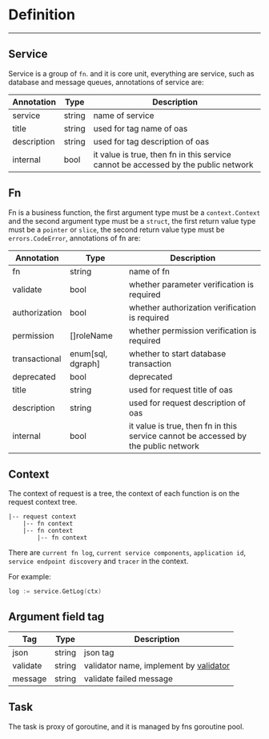# Definition

------

## Service

Service is a group of `fn`. and it is core unit, everything are service, such as database and message queues, annotations of service are:

| Annotation  | Type   | Description                                                  |
| ----------- | ------ | ------------------------------------------------------------ |
| service     | string | name of service                                              |
| title       | string | used for tag name of oas                                     |
| description | string | used for tag description of oas                              |
| internal    | bool   | it value is true, then fn in this service cannot be accessed by the public network |



## Fn

Fn is a business function, the first argument type must be a `context.Context` and the second argument type must be a `struct`, the first return value type must be a `pointer` or `slice`, the second return value type must be `errors.CodeError`, annotations of fn are:

| Annotation    | Type              | Description                                                  |
| ------------- |-------------------| ------------------------------------------------------------ |
| fn            | string            | name of fn                                                   |
| validate      | bool              | whether parameter verification is required                   |
| authorization | bool              | whether authorization verification is required               |
| permission    | []roleName        | whether permission verification is required                  |
| transactional | enum[sql, dgraph] | whether to start database transaction                        |
| deprecated    | bool              | deprecated                                                   |
| title         | string            | used for request title of oas                                |
| description   | string            | used for request description of oas                          |
| internal      | bool              | it value is true, then fn in this service cannot be accessed by the public network |

## Context
The context of request is a tree, the context of each function is on the request context tree.

```text
|-- request context
    |-- fn context
    |-- fn context
        |-- fn context
```
There are `current fn log`, `current service components`, `application id`, `service endpoint discovery` and `tracer` in the context.

For example:
```go
log := service.GetLog(ctx)

```

## Argument field tag

| Tag           | Type              | Description                                                                  |
|---------------|-------------------|------------------------------------------------------------------------------|
| json          | string            | json tag                                                                     |
| validate      | string            | validator name, implement by [validator](github.com/go-playground/validator) |
| message       | string            | validate failed message                                                      |

## Task
The task is proxy of goroutine, and it is managed by fns goroutine pool.